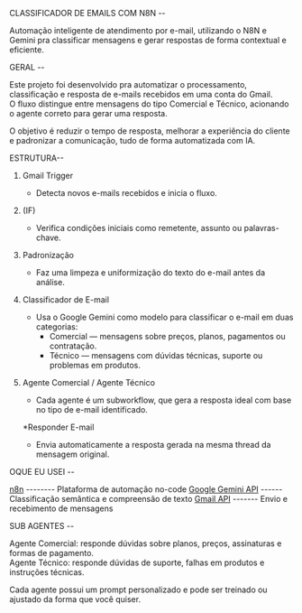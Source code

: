 CLASSIFICADOR DE EMAILS COM N8N --

Automação inteligente de atendimento por e-mail, utilizando o N8N e Gemini pra classificar mensagens e gerar respostas de forma contextual e eficiente.

GERAL --

Este projeto foi desenvolvido pra automatizar o processamento, classificação e resposta de e-mails recebidos em uma conta do Gmail.  
O fluxo distingue entre mensagens do tipo Comercial e Técnico, acionando o agente correto para gerar uma resposta.  

O objetivo é reduzir o tempo de resposta, melhorar a experiência do cliente e padronizar a comunicação, tudo de forma automatizada com IA.

ESTRUTURA--

1. Gmail Trigger 
   - Detecta novos e-mails recebidos e inicia o fluxo.  

2. (IF) 
   - Verifica condições iniciais como remetente, assunto ou palavras-chave.  

3. Padronização  
   - Faz uma limpeza e uniformização do texto do e-mail antes da análise.  

4. Classificador de E-mail 
   - Usa o Google Gemini como modelo para classificar o e-mail em duas categorias:  
     - Comercial — mensagens sobre preços, planos, pagamentos ou contratação.  
     - Técnico — mensagens com dúvidas técnicas, suporte ou problemas em produtos.  

5. Agente Comercial / Agente Técnico
   - Cada agente é um subworkflow, que gera a resposta ideal com base no tipo de e-mail identificado.  

   *Responder E-mail   
   - Envia automaticamente a resposta gerada na mesma thread da mensagem original.

OQUE EU USEI -- 

 [n8n](https://n8n.io)  -------- Plataforma de automação no-code 
 [Google Gemini API](https://ai.google.dev/gemini-api) ------  Classificação semântica e compreensão de texto 
 [Gmail API](https://developers.google.com/gmail/api) ------- Envio e recebimento de mensagens 


SUB AGENTES --

Agente Comercial: responde dúvidas sobre planos, preços, assinaturas e formas de pagamento.  
Agente Técnico: responde dúvidas de suporte, falhas em produtos e instruções técnicas.  

Cada agente possui um prompt personalizado e pode ser treinado ou ajustado da forma que você quiser.
